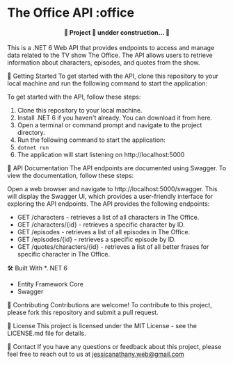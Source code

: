 # The Office API :office

 <h4 align="center"> 
	🚧  Project 🚀 undder construction...  🚧
 </h4>

This is a .NET 6 Web API that provides endpoints to access and manage data related to the TV show The Office. The API allows users to retrieve information about characters, episodes, and quotes from the show. 

🚀 Getting Started
To get started with the API, clone this repository to your local machine and run the following command to start the application:

 To get started with the API, follow these steps:

1. Clone this repository to your local machine.
2. Install .NET 6 if you haven't already. You can download it from here.
3. Open a terminal or command prompt and navigate to the project directory.
4. Run the following command to start the application:
5. `dotnet run`
6. The application will start listening on http://localhost:5000


📝 API Documentation
The API endpoints are documented using Swagger. To view the documentation, follow these steps:

Open a web browser and navigate to http://localhost:5000/swagger.
This will display the Swagger UI, which provides a user-friendly interface for exploring the API endpoints.
The API provides the following endpoints:

- GET /characters - retrieves a list of all characters in The Office.
- GET /characters/{id} - retrieves a specific character by ID.
- GET /episodes - retrieves a list of all episodes in The Office.
- GET /episodes/{id} - retrieves a specific episode by ID.
- GET /quotes/characters/{id} - retrieves a list of all better frases for specific character in The Office.


🛠️ Built With
*. NET 6
* Entity Framework Core
* Swagger

🤝 Contributing
Contributions are welcome! To contribute to this project, please fork this repository and submit a pull request.

📄 License
This project is licensed under the MIT License - see the LICENSE.md file for details.

📧 Contact
If you have any questions or feedback about this project, please feel free to reach out to us at jessicanathany.web@gmail.com
